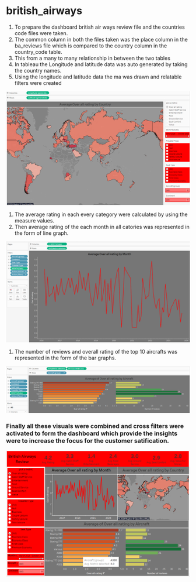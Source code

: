 # british_airways
1. To prepare the dashboard british air ways review file and the countries code files were taken.
2. The common column in both the files taken was the place column in the ba_reviews file which is compared to the country column in the country_code table.
3. This from a many to many relationship in between the two tables
4. In tableau the Longitude and latitude data was auto generated by taking the country names.
5. Using the longitude and latitude data the ma was drawn and relatable filters were created

![alt text](map.png)

1. The average rating in each every category were calculated by using the measure values.
2. Then average rating of the each month in all catories was represented in the form of line graph.

![alt text](month.png)

1. The number of reviews and overall rating of the top 10 aircrafts was represented in the form of the bar graphs.

![alt text](air.png)

### Finally all these visuals were combined and cross filters were activated to form the dashboard which provide the insights were to increase the focus for the customer satification.

![alt text](bri.png)
